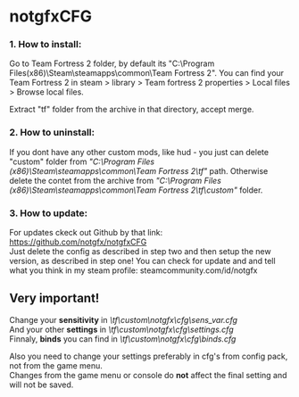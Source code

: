 # notgfxCFG


### 1. How to install:

Go to Team Fortress 2 folder, by default its "C:\Program Files(x86)\Steam\steamapps\common\Team Fortress 2\".
You can find your Team Fortress 2 in steam > library > Team fortress 2 properties > Local files > Browse local files.

Extract "tf" folder from the archive in that directory, accept merge. 


### 2. How to uninstall: 

If you dont have any other custom mods, like hud - you just can delete "custom" folder from *"C:\Program Files (x86)\Steam\steamapps\common\Team Fortress 2\tf\"* path. 
Otherwise delete the contet from the archive from *"C:\Program Files (x86)\Steam\steamapps\common\Team Fortress 2\tf\custom"* folder.

### 3. How to update:

For updates ckeck out Github by that link: https://github.com/notgfx/notgfxCFG  
Just delete the config as described in step two and then setup the new version, as described in step one!
You can check for update and and tell what you think in my steam profile: steamcommunity.com/id/notgfx

## Very important!

Change your **sensitivity** in *\tf\custom\notgfx\cfg\sens_var.cfg*  
And your other **settings** in *\tf\custom\notgfx\cfg\settings.cfg*  
Finnaly, **binds** you can find in *\tf\custom\notgfx\cfg\binds.cfg*

Also you need to change your settings preferably in cfg's from config pack, not from the game menu.  
Changes from the game menu or console do **not** affect the final setting and will not be saved.

